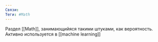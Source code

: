 ```yaml
---
Связи:
Теги: #Math 
---
```

Раздел [[Math]], занимающийяся такими штуками, как вероятность.
Активно используется в [[machine learning]]